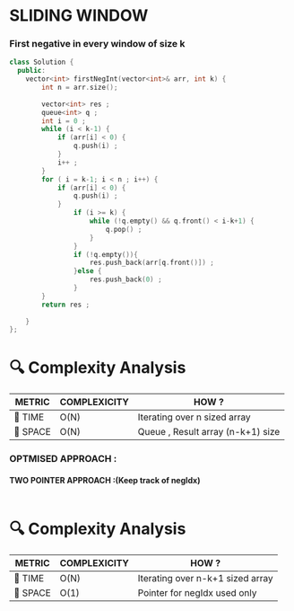 # SLIDING WINDOW 
### First negative in every window of size k 
```cpp
class Solution {
  public:
    vector<int> firstNegInt(vector<int>& arr, int k) {
        int n = arr.size();
        
        vector<int> res ;
        queue<int> q ;
        int i = 0 ;
        while (i < k-1) {
            if (arr[i] < 0) {
                q.push(i) ;
            }
            i++ ;
        }
        for ( i = k-1; i < n ; i++) {
            if (arr[i] < 0) {
                q.push(i) ;
            }
                if (i >= k) {
                    while (!q.empty() && q.front() < i-k+1) {
                        q.pop() ;
                    }
                }
                if (!q.empty()){
                    res.push_back(arr[q.front()]) ;
                }else {
                    res.push_back(0) ;
                }
        }
        return res ;
        
    }
};
```
# 🔍 Complexity Analysis

| METRIC   | COMPLEXICITY  |    HOW ? |
|-----------|-------------|------------|
| 🧭 TIME  |   O(N)         | Iterating over n sized array|
| 🧠 SPACE |     O(N)     |    Queue , Result array (n-k+1) size |

### OPTMISED APPROACH : 
#### TWO POINTER APPROACH  :(Keep track of negIdx) 
```cpp
```

# 🔍 Complexity Analysis

| METRIC   | COMPLEXICITY  |    HOW ? |
|-----------|-------------|------------|
| 🧭 TIME  |   O(N)         | Iterating over n-k+1 sized array|
| 🧠 SPACE |     O(1)     |    Pointer for negIdx used only |

